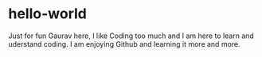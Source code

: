 # hello-world
Just for fun 
Gaurav here,  I like Coding too much and I am here to learn and uderstand coding. I am enjoying Github and learning it more and more. 


